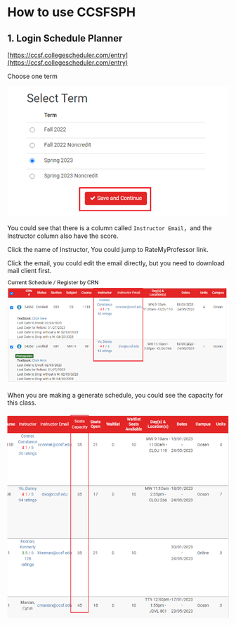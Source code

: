 # How to use CCSFSPH

## 1. Login Schedule Planner

[https://ccsf.collegescheduler.com/entry](https://ccsf.collegescheduler.com/entry)

Choose one term

![image-20221208154344965](pictures/usage-ccsfsph/image-20221208154344965.png)

You could see that there is a column called `Instructor Email`，and the Instructor column also have the score.

Click the name of Instructor, You could jump to RateMyProfessor link.

Click the email, you could edit the email directly, but you need to download mail client first.

![image-20221208155955509](pictures/usage-ccsfsph/image-20221208155955509.png)

When you are making a generate schedule, you could see the capacity for this class.

![image-20221208160204856](pictures/usage-ccsfsph/image-20221208160204856.png)

